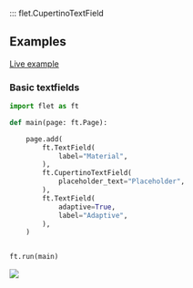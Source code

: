 ::: flet.CupertinoTextField

## Examples

[Live example](https://flet-controls-gallery.fly.dev/input/cupertinotextfield)

### Basic textfields



```python
import flet as ft

def main(page: ft.Page):

    page.add(
        ft.TextField(
            label="Material",
        ),
        ft.CupertinoTextField(
            placeholder_text="Placeholder",
        ),
        ft.TextField(
            adaptive=True,
            label="Adaptive",
        ),
    )


ft.run(main)
```


<img src="/img/docs/controls/cupertinotextfield/basic-cupertino-textfield.png" className="screenshot-40"/>
